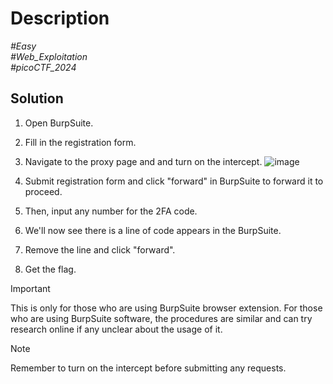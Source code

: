 # Description

_#Easy_<br>
_#Web_Exploitation_<br>
_#picoCTF_2024_<br>

## Solution

1. Open BurpSuite.
2. Fill in the registration form.
3. Navigate to the proxy page and and turn on the intercept.
   ![image](https://github.com/user-attachments/assets/88fe3d41-4042-488b-a252-32dc10103b97)

4. Submit registration form and click "forward" in BurpSuite to forward it to proceed.
5. Then, input any number for the 2FA code.
6. We'll now see there is a line of code appears in the BurpSuite.
7. Remove the line and click "forward".
8. Get the flag.

> [!IMPORTANT]
> This is only for those who are using BurpSuite browser extension.
> For those who are using BurpSuite software, the procedures are similar and can try research online if any unclear about the usage of it.

> [!NOTE]
> Remember to turn on the intercept before submitting any requests.
